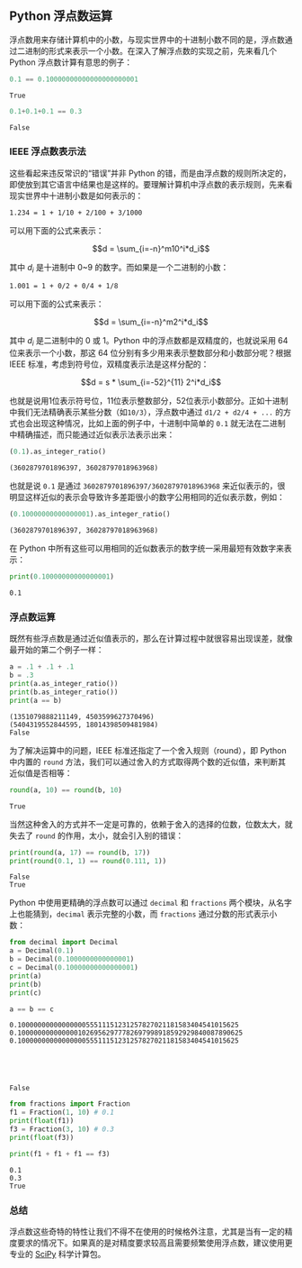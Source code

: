 
## Python 浮点数运算

浮点数用来存储计算机中的小数，与现实世界中的十进制小数不同的是，浮点数通过二进制的形式来表示一个小数。在深入了解浮点数的实现之前，先来看几个 Python 浮点数计算有意思的例子：



```python
0.1 == 0.10000000000000000000001
```




    True




```python
0.1+0.1+0.1 == 0.3
```




    False



### IEEE 浮点数表示法

这些看起来违反常识的“错误”并非 Python 的错，而是由浮点数的规则所决定的，即使放到其它语言中结果也是这样的。要理解计算机中浮点数的表示规则，先来看现实世界中十进制小数是如何表示的：

```
1.234 = 1 + 1/10 + 2/100 + 3/1000
```

可以用下面的公式来表示：

$$d = \sum_{i=-n}^m10^i*d_i$$

其中 $d_i$ 是十进制中 0~9 的数字。而如果是一个二进制的小数：

```
1.001 = 1 + 0/2 + 0/4 + 1/8
```

可以用下面的公式来表示：

$$d = \sum_{i=-n}^m2^i*d_i$$

其中 $d_i$ 是二进制中的 0 或 1。Python 中的浮点数都是双精度的，也就说采用 64 位来表示一个小数，那这 64 位分别有多少用来表示整数部分和小数部分呢？根据 IEEE 标准，考虑到符号位，双精度表示法是这样分配的：

$$d = s * \sum_{i=-52}^{11} 2^i*d_i$$

也就是说用1位表示符号位，11位表示整数部分，52位表示小数部分。正如十进制中我们无法精确表示某些分数（如`10/3`），浮点数中通过 `d1/2 + d2/4 + ...` 的方式也会出现这种情况，比如上面的例子中，十进制中简单的 `0.1` 就无法在二进制中精确描述，而只能通过近似表示法表示出来：


```python
(0.1).as_integer_ratio()
```




    (3602879701896397, 36028797018963968)



也就是说 `0.1` 是通过 `3602879701896397/36028797018963968` 来近似表示的，很明显这样近似的表示会导致许多差距很小的数字公用相同的近似表示数，例如：


```python
(0.10000000000000001).as_integer_ratio()
```




    (3602879701896397, 36028797018963968)



在 Python 中所有这些可以用相同的近似数表示的数字统一采用最短有效数字来表示：


```python
print(0.10000000000000001)
```

    0.1


### 浮点数运算

既然有些浮点数是通过近似值表示的，那么在计算过程中就很容易出现误差，就像最开始的第二个例子一样：


```python
a = .1 + .1 + .1
b = .3
print(a.as_integer_ratio())
print(b.as_integer_ratio())
print(a == b)
```

    (1351079888211149, 4503599627370496)
    (5404319552844595, 18014398509481984)
    False


为了解决运算中的问题，IEEE 标准还指定了一个舍入规则（round），即 Python 中内置的 `round` 方法，我们可以通过舍入的方式取得两个数的近似值，来判断其近似值是否相等：


```python
round(a, 10) == round(b, 10)
```




    True



当然这种舍入的方式并不一定是可靠的，依赖于舍入的选择的位数，位数太大，就失去了 `round` 的作用，太小，就会引入别的错误：


```python
print(round(a, 17) == round(b, 17))
print(round(0.1, 1) == round(0.111, 1))
```

    False
    True


Python 中使用更精确的浮点数可以通过 `decimal` 和 `fractions` 两个模块，从名字上也能猜到，`decimal` 表示完整的小数，而 `fractions` 通过分数的形式表示小数：


```python
from decimal import Decimal
a = Decimal(0.1)
b = Decimal(0.1000000000000001)
c = Decimal(0.10000000000000001)
print(a)
print(b)
print(c)

a == b == c
```

    0.1000000000000000055511151231257827021181583404541015625
    0.10000000000000010269562977782697998918592929840087890625
    0.1000000000000000055511151231257827021181583404541015625





    False




```python
from fractions import Fraction
f1 = Fraction(1, 10) # 0.1
print(float(f1))
f3 = Fraction(3, 10) # 0.3
print(float(f3))

print(f1 + f1 + f1 == f3)
```

    0.1
    0.3
    True


### 总结

浮点数这些奇特的特性让我们不得不在使用的时候格外注意，尤其是当有一定的精度要求的情况下。如果真的是对精度要求较高且需要频繁使用浮点数，建议使用更专业的 [SciPy](http://www.scipy.org/) 科学计算包。
